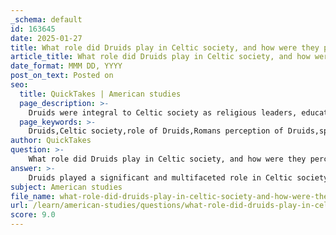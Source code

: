 ```yaml
---
_schema: default
id: 163645
date: 2025-01-27
title: What role did Druids play in Celtic society, and how were they perceived by the Romans?
article_title: What role did Druids play in Celtic society, and how were they perceived by the Romans?
date_format: MMM DD, YYYY
post_on_text: Posted on
seo:
  title: QuickTakes | American studies
  page_description: >-
    Druids were integral to Celtic society as religious leaders, educators, and judges, perceived by the Romans with a mix of fascination and disdain. Their influence and practices, particularly human sacrifices, prompted Roman efforts to suppress Druidism during conquests.
  page_keywords: >-
    Druids,Celtic society,role of Druids,Romans perception of Druids,spiritual leaders,educators,judges,knowledge custodians,Julius Caesar,De Bello Gallico,Gallic tribes,divine worship,human sacrifices,Roman conquests,Druidism
author: QuickTakes
question: >-
    What role did Druids play in Celtic society, and how were they perceived by the Romans?
answer: >-
    Druids played a significant and multifaceted role in Celtic society, serving as religious leaders, educators, judges, and custodians of knowledge. They were integral to the spiritual and social fabric of the Celts, conducting rituals, sacrifices, and ceremonies that were believed to connect the community with the divine and the natural world. Druids were often seen as intermediaries between the gods and the people, performing offerings and divination practices to seek guidance and favor from the deities. Their deep understanding of nature and the cosmos was central to their authority, and they were exempt from military service, allowing them to focus on their religious and educational duties.\n\nJulius Caesar's accounts in "De Bello Gallico" provide some of the earliest and most detailed descriptions of the Druids, although these accounts must be approached with caution due to Caesar's political motivations and the propagandistic nature of his writings. He characterized the Druids as a distinct and influential class within Gallic society, equating them with divine worship and emphasizing their roles as judges and educators. However, it is important to note that Caesar's perspective was shaped by his own biases and the context of his military campaigns against the Celts, which may have influenced his portrayal of them as both noble and barbaric.\n\nThe Romans generally perceived the Druids with a mix of fascination and disdain. They viewed them as a threat to Roman order and authority, particularly due to their influence over the Celtic tribes and their practices, which included human sacrifices—an aspect that the Romans found particularly abhorrent. This perception contributed to the Roman efforts to suppress Druidic practices during their conquests, leading to the decline of Druidism as Roman influence expanded across Celtic territories.\n\nIn summary, Druids were central figures in Celtic society, embodying religious, educational, and judicial roles, while their portrayal by the Romans was complex, reflecting both admiration and apprehension. The historical context of these interactions highlights the cultural tensions between the Celts and the Romans during the Gallic Wars.
subject: American studies
file_name: what-role-did-druids-play-in-celtic-society-and-how-were-they-perceived-by-the-romans.md
url: /learn/american-studies/questions/what-role-did-druids-play-in-celtic-society-and-how-were-they-perceived-by-the-romans
score: 9.0
---
```


&nbsp;